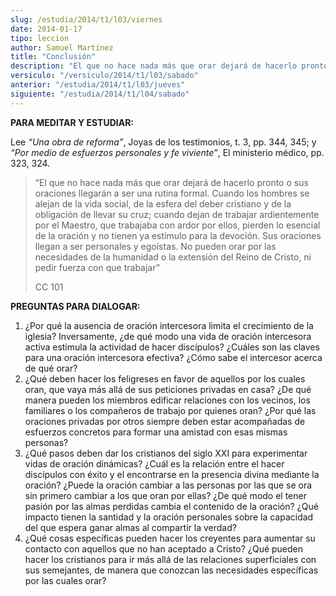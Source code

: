 ```yaml
---
slug: /estudia/2014/t1/l03/viernes
date: 2014-01-17
tipo: leccion
author: Samuel Martínez
title: "Conclusión"
description: "El que no hace nada más que orar dejará de hacerlo pronto o sus oraciones  llegarán a ser una rutina formal."
versiculo: "/versiculo/2014/t1/l03/sabado"
anterior: "/estudia/2014/t1/l03/jueves"
siguiente: "/estudia/2014/t1/l04/sabado"
---
```


**PARA MEDITAR Y ESTUDIAR:**

Lee _“Una obra de reforma”_, Joyas de los testimonios, t. 3, pp. 344, 345; y _“Por medio de esfuerzos personales y fe viviente”_, El ministerio médico, pp. 323, 324.

> “El que no hace nada más que orar dejará de hacerlo pronto o sus oraciones llegarán a ser una rutina formal. Cuando los hombres se alejan de la vida social, de la esfera del deber cristiano y de la obligación de llevar su cruz; cuando dejan de trabajar ardientemente por el Maestro, que trabajaba con ardor por ellos, pierden lo esencial de la oración y no tienen ya estímulo para la devoción. Sus oraciones llegan a ser personales y egoístas. No pueden orar por las necesidades de la humanidad o la extensión del Reino de Cristo, ni pedir fuerza con que trabajar”
>
> CC 101

**PREGUNTAS PARA DIALOGAR:**

1.  ¿Por qué la ausencia de oración intercesora limita el crecimiento de la iglesia? Inversamente, ¿de qué modo una vida de oración intercesora activa estimula la actividad de hacer discípulos? ¿Cuáles son las claves para una oración intercesora efectiva? ¿Cómo sabe el intercesor acerca de qué orar?
2.  ¿Qué deben hacer los feligreses en favor de aquellos por los cuales oran, que vaya más allá de sus peticiones privadas en casa? ¿De qué manera pueden los miembros edificar relaciones con los vecinos, los familiares o los compañeros de trabajo por quienes oran? ¿Por qué las oraciones privadas por otros siempre deben estar acompañadas de esfuerzos concretos para formar una amistad con esas mismas personas?
3.  ¿Qué pasos deben dar los cristianos del siglo XXI para experimentar vidas de oración dinámicas? ¿Cuál es la relación entre el hacer discípulos con éxito y el encontrarse en la presencia divina mediante la oración? ¿Puede la oración cambiar a las personas por las que se ora sin primero cambiar a los que oran por ellas? ¿De qué modo el tener pasión por las almas perdidas cambia el contenido de la oración? ¿Qué impacto tienen la santidad y la oración personales sobre la capacidad del que espera ganar almas al compartir la verdad?
4.  ¿Qué cosas específicas pueden hacer los creyentes para aumentar su contacto con aquellos que no han aceptado a Cristo? ¿Qué pueden hacer los cristianos para ir más allá de las relaciones superficiales con sus semejantes, de manera que conozcan las necesidades específicas por las cuales orar?
